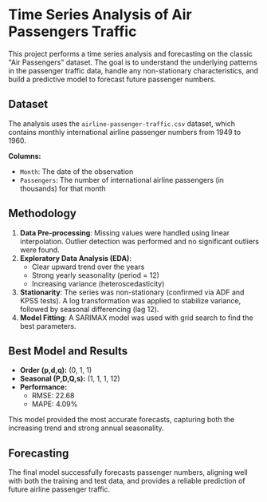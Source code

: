 # Time Series Analysis of Air Passengers Traffic

This project performs a time series analysis and forecasting on the classic "Air Passengers" dataset. The goal is to understand the underlying patterns in the passenger traffic data, handle any non-stationary characteristics, and build a predictive model to forecast future passenger numbers.

## Dataset
The analysis uses the `airline-passenger-traffic.csv` dataset, which contains monthly international airline passenger numbers from 1949 to 1960.

**Columns:**
- `Month`: The date of the observation  
- `Passengers`: The number of international airline passengers (in thousands) for that month  

## Methodology
1. **Data Pre-processing**: Missing values were handled using linear interpolation. Outlier detection was performed and no significant outliers were found.  
2. **Exploratory Data Analysis (EDA)**:  
   - Clear upward trend over the years  
   - Strong yearly seasonality (period = 12)  
   - Increasing variance (heteroscedasticity)  
3. **Stationarity**: The series was non-stationary (confirmed via ADF and KPSS tests). A log transformation was applied to stabilize variance, followed by seasonal differencing (lag 12).  
4. **Model Fitting**: A SARIMAX model was used with grid search to find the best parameters.  

## Best Model and Results
- **Order (p,d,q):** (0, 1, 1)  
- **Seasonal (P,D,Q,s):** (1, 1, 1, 12)  
- **Performance:**  
  - RMSE: 22.68 
  - MAPE: 4.09%  

This model provided the most accurate forecasts, capturing both the increasing trend and strong annual seasonality.

## Forecasting
The final model successfully forecasts passenger numbers, aligning well with both the training and test data, and provides a reliable prediction of future airline passenger traffic.
